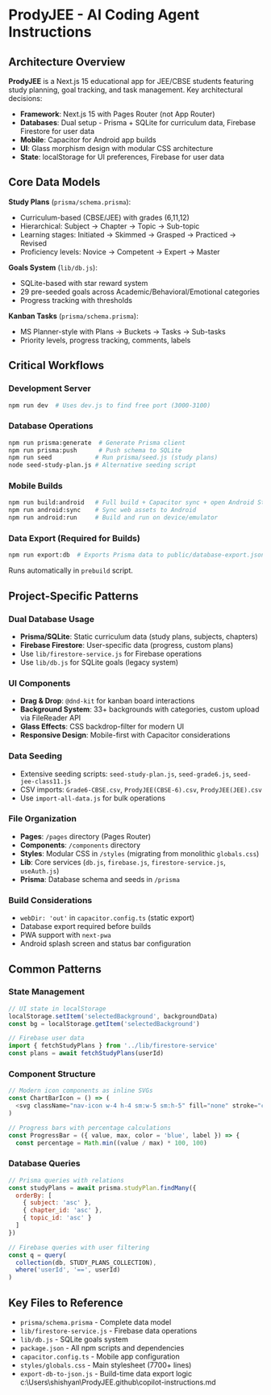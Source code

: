 # ProdyJEE - AI Coding Agent Instructions

## Architecture Overview

**ProdyJEE** is a Next.js 15 educational app for JEE/CBSE students featuring study planning, goal tracking, and task management. Key architectural decisions:

- **Framework**: Next.js 15 with Pages Router (not App Router)
- **Databases**: Dual setup - Prisma + SQLite for curriculum data, Firebase Firestore for user data
- **Mobile**: Capacitor for Android app builds
- **UI**: Glass morphism design with modular CSS architecture
- **State**: localStorage for UI preferences, Firebase for user data

## Core Data Models

**Study Plans** (`prisma/schema.prisma`):
- Curriculum-based (CBSE/JEE) with grades (6,11,12)
- Hierarchical: Subject → Chapter → Topic → Sub-topic
- Learning stages: Initiated → Skimmed → Grasped → Practiced → Revised
- Proficiency levels: Novice → Competent → Expert → Master

**Goals System** (`lib/db.js`):
- SQLite-based with star reward system
- 29 pre-seeded goals across Academic/Behavioral/Emotional categories
- Progress tracking with thresholds

**Kanban Tasks** (`prisma/schema.prisma`):
- MS Planner-style with Plans → Buckets → Tasks → Sub-tasks
- Priority levels, progress tracking, comments, labels

## Critical Workflows

### Development Server
```bash
npm run dev  # Uses dev.js to find free port (3000-3100)
```

### Database Operations
```bash
npm run prisma:generate  # Generate Prisma client
npm run prisma:push      # Push schema to SQLite
npm run seed            # Run prisma/seed.js (study plans)
node seed-study-plan.js # Alternative seeding script
```

### Mobile Builds
```bash
npm run build:android   # Full build + Capacitor sync + open Android Studio
npm run android:sync    # Sync web assets to Android
npm run android:run     # Build and run on device/emulator
```

### Data Export (Required for Builds)
```bash
npm run export:db  # Exports Prisma data to public/database-export.json
```
Runs automatically in `prebuild` script.

## Project-Specific Patterns

### Dual Database Usage
- **Prisma/SQLite**: Static curriculum data (study plans, subjects, chapters)
- **Firebase Firestore**: User-specific data (progress, custom plans)
- Use `lib/firestore-service.js` for Firebase operations
- Use `lib/db.js` for SQLite goals (legacy system)

### UI Components
- **Drag & Drop**: `@dnd-kit` for kanban board interactions
- **Background System**: 33+ backgrounds with categories, custom upload via FileReader API
- **Glass Effects**: CSS backdrop-filter for modern UI
- **Responsive Design**: Mobile-first with Capacitor considerations

### Data Seeding
- Extensive seeding scripts: `seed-study-plan.js`, `seed-grade6.js`, `seed-jee-class11.js`
- CSV imports: `Grade6-CBSE.csv`, `ProdyJEE(CBSE-6).csv`, `ProdyJEE(JEE).csv`
- Use `import-all-data.js` for bulk operations

### File Organization
- **Pages**: `/pages` directory (Pages Router)
- **Components**: `/components` directory
- **Styles**: Modular CSS in `/styles` (migrating from monolithic `globals.css`)
- **Lib**: Core services (`db.js`, `firebase.js`, `firestore-service.js`, `useAuth.js`)
- **Prisma**: Database schema and seeds in `/prisma`

### Build Considerations
- `webDir: 'out'` in `capacitor.config.ts` (static export)
- Database export required before builds
- PWA support with `next-pwa`
- Android splash screen and status bar configuration

## Common Patterns

### State Management
```javascript
// UI state in localStorage
localStorage.setItem('selectedBackground', backgroundData)
const bg = localStorage.getItem('selectedBackground')

// Firebase user data
import { fetchStudyPlans } from '../lib/firestore-service'
const plans = await fetchStudyPlans(userId)
```

### Component Structure
```javascript
// Modern icon components as inline SVGs
const ChartBarIcon = () => (
  <svg className="nav-icon w-4 h-4 sm:w-5 sm:h-5" fill="none" stroke="currentColor"...>
)

// Progress bars with percentage calculations
const ProgressBar = ({ value, max, color = 'blue', label }) => {
  const percentage = Math.min((value / max) * 100, 100)
```

### Database Queries
```javascript
// Prisma queries with relations
const studyPlans = await prisma.studyPlan.findMany({
  orderBy: [
    { subject: 'asc' },
    { chapter_id: 'asc' },
    { topic_id: 'asc' }
  ]
})

// Firebase queries with user filtering
const q = query(
  collection(db, STUDY_PLANS_COLLECTION),
  where('userId', '==', userId)
)
```

## Key Files to Reference

- `prisma/schema.prisma` - Complete data model
- `lib/firestore-service.js` - Firebase data operations
- `lib/db.js` - SQLite goals system
- `package.json` - All npm scripts and dependencies
- `capacitor.config.ts` - Mobile app configuration
- `styles/globals.css` - Main stylesheet (7700+ lines)
- `export-db-to-json.js` - Build-time data export logic</content>
<parameter name="filePath">c:\Users\shishyan\ProdyJEE\.github\copilot-instructions.md